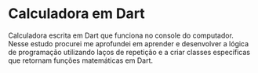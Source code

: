 <h1>Calculadora em Dart</h1>

<p>Calculadora escrita em Dart que funciona no console do computador. Nesse estudo procurei me aprofundei em aprender e desenvolver a lógica de programação utilizando laços de repetição e a criar classes específicas que retornam funções matemáticas em Dart.  </p>
<![programaexecut](bin/images/Captura%20de%20Tela%20(66).png, )/>
<![alg](bin/images/Captura%20de%20Tela%20(67).png)/>
